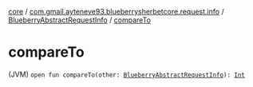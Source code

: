 [core](../../index.md) / [com.gmail.ayteneve93.blueberrysherbetcore.request.info](../index.md) / [BlueberryAbstractRequestInfo](index.md) / [compareTo](./compare-to.md)

# compareTo

(JVM) `open fun compareTo(other: `[`BlueberryAbstractRequestInfo`](index.md)`): `[`Int`](https://kotlinlang.org/api/latest/jvm/stdlib/kotlin/-int/index.html)
